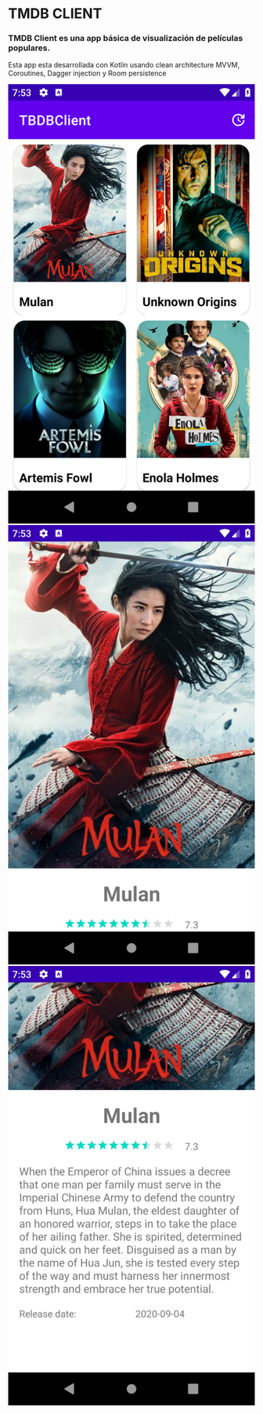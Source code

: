 # TMDB CLIENT

### TMDB Client es una app básica de visualización de películas populares.

Esta app esta desarrollada con Kotlin usando clean architecture MVVM, Coroutines, Dagger injection y Room persistence

![](pic1.PNG)
![](pic2.PNG)
![](pic3.PNG)
